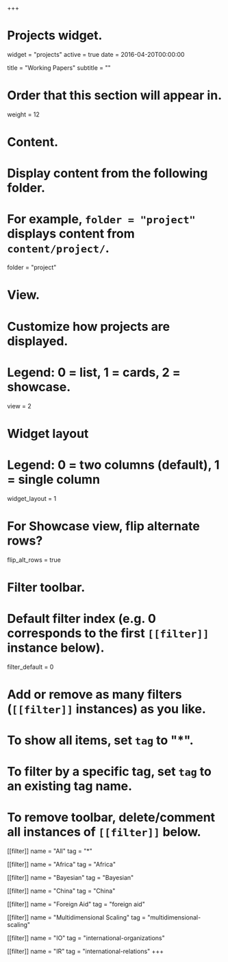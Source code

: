 +++
# Projects widget.
widget = "projects"
active = true
date = 2016-04-20T00:00:00

title = "Working Papers"
subtitle = ""

# Order that this section will appear in.
weight = 12

# Content.
# Display content from the following folder.
# For example, `folder = "project"` displays content from `content/project/`.
folder = "project"

# View.
# Customize how projects are displayed.
# Legend: 0 = list, 1 = cards, 2 = showcase.
view = 2

# Widget layout
# Legend: 0 = two columns (default), 1 = single column
widget_layout = 1

# For Showcase view, flip alternate rows?
flip_alt_rows = true

# Filter toolbar.

# Default filter index (e.g. 0 corresponds to the first `[[filter]]` instance below).
filter_default = 0

# Add or remove as many filters (`[[filter]]` instances) as you like.
# To show all items, set `tag` to "*".
# To filter by a specific tag, set `tag` to an existing tag name.
# To remove toolbar, delete/comment all instances of `[[filter]]` below.
[[filter]]
  name = "All"
  tag = "*"

[[filter]]
  name = "Africa"
  tag = "Africa"

[[filter]]
  name = "Bayesian"
  tag = "Bayesian"

[[filter]]
  name = "China"
  tag = "China"

[[filter]]
  name = "Foreign Aid"
  tag = "foreign aid"

[[filter]]
  name = "Multidimensional Scaling"
  tag = "multidimensional-scaling"

[[filter]]
  name = "IO"
  tag = "international-organizations"

[[filter]]
  name = "IR"
  tag = "international-relations"
+++

